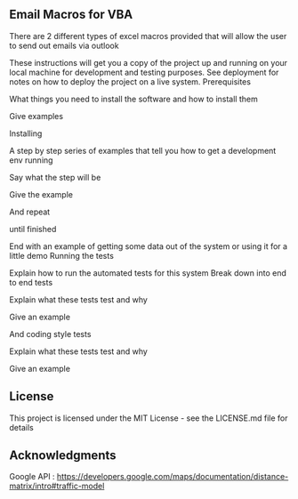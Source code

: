 ## Email Macros for VBA

There are 2 different types of excel macros provided that will allow the user to send out emails via outlook

These instructions will get you a copy of the project up and running on your local machine for development and testing purposes. See deployment for notes on how to deploy the project on a live system.
Prerequisites

What things you need to install the software and how to install them

Give examples

Installing

A step by step series of examples that tell you how to get a development env running

Say what the step will be

Give the example

And repeat

until finished

End with an example of getting some data out of the system or using it for a little demo
Running the tests

Explain how to run the automated tests for this system
Break down into end to end tests

Explain what these tests test and why

Give an example

And coding style tests

Explain what these tests test and why

Give an example

## License

This project is licensed under the MIT License - see the LICENSE.md file for details

## Acknowledgments
  
Google API : https://developers.google.com/maps/documentation/distance-matrix/intro#traffic-model

